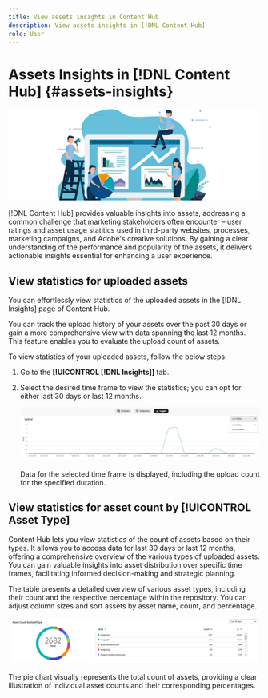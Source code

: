 ```yaml
---
title: View assets insights in Content Hub
description: View assets insights in [!DNL Content Hub]
role: User
---
```

# Assets Insights in [!DNL Content Hub] {#assets-insights}

 ![Assets insights](assets/asset-insights-banner.jpg)

[!DNL Content Hub] provides valuable insights into assets, addressing a common challenge that marketing stakeholders often encounter – user ratings and asset usage statitics used in third-party websites, processes, marketing campaigns, and Adobe's creative solutions. By gaining a clear understanding of the performance and popularity of the assets, it delivers actionable insights essential for enhancing a user experience.

<!-- Assets Insights functionality lets you track user ratings and usage statistics of images that are used in third-party websites, marketing campaigns, and Adobe's creative solutions. It helps provide insights about performance and popularity of the images. -->

## View statistics for uploaded assets

You can effortlessly view statistics of the uploaded assets in the [!DNL Insights] page of Content Hub.

You can track the upload history of your assets over the past 30 days or gain a more comprehensive view with data spanning the last 12 months. This feature enables you to evaluate the upload count of assets. 

To view statistics of your uploaded assets, follow the below steps:

1. Go to the **[!UICONTROL [!DNL Insights]]** tab.

2. Select the desired time frame to view the statistics; you can opt for either last 30 days or last 12 months.

   ![Upload assets statistics](assets/upload-assets-insights.jpg)
   
   Data for the selected time frame is displayed, including the upload count for the specified duration.


## View statistics for asset count by [!UICONTROL Asset Type]

Content Hub lets you view statistics of the count of assets based on their types. It allows you to access data for last 30 days or last 12 months, offering a comprehensive overview of the various types of uploaded assets. 
You can gain valuable insights into asset distribution over specific time frames, facilitating informed decision-making and strategic planning.

The table presents a detailed overview of various asset types, including their count and the respective percentage within the repository. You can adjust column sizes and sort assets by asset name, count, and percentage.

<!-- This interactive table facilitates a deeper understanding of the composition of assets in the repository. -->

 ![Asset count by asset type statistics](assets/asset-type-insights.jpg)

The pie chart visually represents the total count of assets, providing a clear illustration of individual asset counts and their corresponding percentages.
